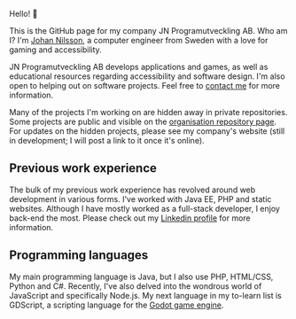 Hello! :wave:

This is the GitHub page for my company JN Programutveckling AB. Who am I? I'm [Johan Nilsson](https://github.com/olivertwistor), a computer engineer from Sweden with a love for gaming and accessibility.

JN Programutveckling AB develops applications and games, as well as educational resources regarding accessibility and software design. I'm also open to helping out on software projects. Feel free to [contact me](mailto:kontakt@jn-programutveckling.se) for more information.

Many of the projects I'm working on are hidden away in private repositories. Some projects are public and visible on the [organisation repository page](https://github.com/orgs/jn-programutveckling/repositories). For updates on the hidden projects, please see my company's website (still in development; I will post a link to it once it's online).

## Previous work experience

The bulk of my previous work experience has revolved around web development in various forms. I've worked with Java EE, PHP and static websites. Although I have mostly worked as a full-stack developer, I enjoy back-end the most. Please check out my [Linkedin profile](https://www.linkedin.com/in/johan-nilsson-2661456a/) for more information.

## Programming languages

My main programming language is Java, but I also use PHP, HTML/CSS, Python and C#. Recently, I've also delved into the wondrous world of JavaScript and specifically Node.js. My next language in my to-learn list is GDScript, a scripting language for the [Godot game engine](https://godotengine.org/).